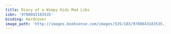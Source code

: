 ```yaml
---
title: Diary of a Wimpy Kids Mad Libs
isbn: '9780843183535'
binding: Hardcover
image_path: 'http://images.booksense.com/images/535/183/9780843183535.jpg'
---
```



